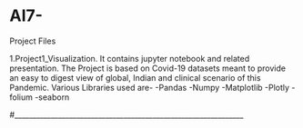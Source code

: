 # AI7-
Project Files

1.Project1_Visualization.
It contains jupyter notebook and related presentation. 
The Project is based on Covid-19 datasets meant to provide an easy to digest view of global, Indian and clinical scenario of this Pandemic.
Various Libraries used are-
-Pandas
-Numpy
-Matplotlib
-Plotly
-folium
-seaborn

#_______________________________________________________________
